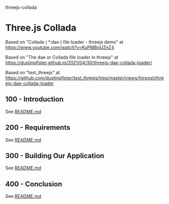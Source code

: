threejs-collada
# Three.js Collada

Based on "Collada ( *.dae ) file loader - threejs demo" at https://www.youtube.com/watch?v=KuPMBoUZnZ4

Based on "The dae or Collada file loader in threejs" at https://dustinpfister.github.io/2021/04/30/threejs-dae-collada-loader/

Based on "test_threejs" at https://github.com/dustinpfister/test_threejs/tree/master/views/forpost/threejs-dae-collada-loader

## 100 - Introduction

See [README.md](./100/README.md)

## 200 - Requirements

See [README.md](./200/README.md)

## 300 - Building Our Application

See [README.md](./300/README.md)

## 400 - Conclusion

See [README.md](./400/README.md)
